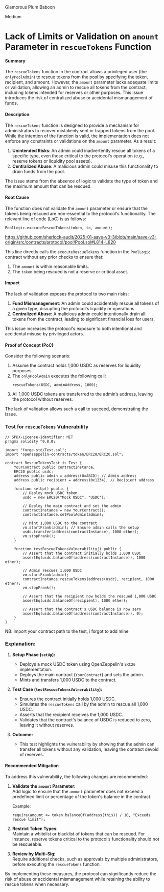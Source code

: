 Glamorous Plum Baboon

Medium

# Lack of Limits or Validation on `amount` Parameter in `rescueTokens` Function

#### **Summary**  
The `rescueTokens` function in the contract allows a privileged user (the `onlyPoolAdmin`) to rescue tokens from the pool by specifying the token, recipient, and amount. However, the `amount` parameter lacks adequate limits or validation, allowing an admin to rescue all tokens from the contract, including tokens intended for reserves or other purposes. This issue introduces the risk of centralized abuse or accidental mismanagement of funds.

#### **Description**  
The `rescueTokens` function is designed to provide a mechanism for administrators to recover mistakenly sent or trapped tokens from the pool. While the intention of the function is valid, the implementation does not enforce any constraints or validations on the `amount` parameter. As a result:  

1. **Unintended Risks**: An admin could inadvertently rescue all tokens of a specific type, even those critical to the protocol's operation (e.g., reserve tokens or liquidity pool assets).  
2. **Centralized Abuse**: A malicious admin could misuse this functionality to drain funds from the pool.  

The issue stems from the absence of logic to validate the type of token and the maximum amount that can be rescued.



#### **Root Cause**  
The function does not validate the `amount` parameter or ensure that the tokens being rescued are non-essential to the protocol's functionality. The relevant line of code (LoC) is as follows:  

```solidity
PoolLogic.executeRescueTokens(token, to, amount);
```

https://github.com/sherlock-audit/2025-01-aave-v3-3/blob/main/aave-v3-origin/src/contracts/protocol/pool/Pool.sol#L814-L820


This line directly calls the `executeRescueTokens` function in the `PoolLogic` contract without any prior checks to ensure that:  
1. The `amount` is within reasonable limits.  
2. The `token` being rescued is not a reserve or critical asset.



#### **Impact**  
The lack of validation exposes the protocol to two main risks:  

1. **Fund Mismanagement**: An admin could accidentally rescue all tokens of a given type, disrupting the protocol's liquidity or operations.  
2. **Centralized Abuse**: A malicious admin could intentionally drain all tokens from the contract, leading to significant financial loss for users.

This issue increases the protocol's exposure to both intentional and accidental misuse by privileged actors.



#### **Proof of Concept (PoC)**  
Consider the following scenario:  

1. Assume the contract holds 1,000 USDC as reserves for liquidity purposes.  
2. The `onlyPoolAdmin` executes the following call:  
   ```solidity
   rescueTokens(USDC, adminAddress, 1000);
   ```
3. All 1,000 USDC tokens are transferred to the admin’s address, leaving the protocol without reserves.  

The lack of validation allows such a call to succeed, demonstrating the issue.



### Test for `rescueTokens` Vulnerability

```solidity
// SPDX-License-Identifier: MIT
pragma solidity ^0.8.0;

import "forge-std/Test.sol";
import "openzeppelin-contracts/token/ERC20/ERC20.sol";

contract RescueTokensTest is Test {
    YourContract public contractInstance;
    ERC20 public usdc;
    address public admin = address(0xABCD); // Admin address
    address public recipient = address(0x1234); // Recipient address

    function setUp() public {
        // Deploy mock USDC token
        usdc = new ERC20("Mock USDC", "USDC");
        
        // Deploy the main contract and set the admin
        contractInstance = new YourContract();
        contractInstance.setPoolAdmin(admin);

        // Mint 1,000 USDC to the contract
        vm.startPrank(admin); // Ensure admin calls the setup
        usdc.transfer(address(contractInstance), 1000 ether);
        vm.stopPrank();
    }

    function testRescueTokensVulnerability() public {
        // Assert that the contract initially holds 1,000 USDC
        assertEq(usdc.balanceOf(address(contractInstance)), 1000 ether);

        // Admin rescues 1,000 USDC
        vm.startPrank(admin);
        contractInstance.rescueTokens(address(usdc), recipient, 1000 ether);
        vm.stopPrank();

        // Assert that the recipient now holds the rescued 1,000 USDC
        assertEq(usdc.balanceOf(recipient), 1000 ether);

        // Assert that the contract's USDC balance is now zero
        assertEq(usdc.balanceOf(address(contractInstance)), 0);
    }
}
```
NB: import your contract path to the test, i forgot to add mine


### Explanation:

1. **Setup Phase (`setUp`):**
   - Deploys a mock USDC token using OpenZeppelin's `ERC20` implementation.
   - Deploys the main contract (`YourContract`) and sets the admin.
   - Mints and transfers 1,000 USDC to the contract.

2. **Test Case (`testRescueTokensVulnerability`):**
   - Ensures the contract initially holds 1,000 USDC.
   - Simulates the `rescueTokens` call by the admin to rescue all 1,000 USDC.
   - Asserts that the recipient receives the 1,000 USDC.
   - Validates that the contract's balance of USDC is reduced to zero, leaving it without reserves.

3. **Outcome:**
   - This test highlights the vulnerability by showing that the admin can transfer all tokens without any validation, leaving the contract devoid of reserves.




#### **Recommended Mitigation**  
To address this vulnerability, the following changes are recommended:  

1. **Validate the `amount` Parameter**:  
   Add logic to ensure that the `amount` parameter does not exceed a predefined limit or percentage of the token's balance in the contract.  

   Example:  
   ```solidity
   require(amount <= token.balanceOf(address(this)) / 10, "Exceeds rescue limit");
   ```

2. **Restrict Token Types**:  
   Maintain a whitelist or blacklist of tokens that can be rescued. For instance, reserve tokens critical to the protocol’s functionality should not be rescueable.

3. **Review by Multi-Sig**:  
   Require additional checks, such as approvals by multiple administrators, before executing the `rescueTokens` function.

By implementing these measures, the protocol can significantly reduce the risk of abuse or accidental mismanagement while retaining the ability to rescue tokens when necessary.